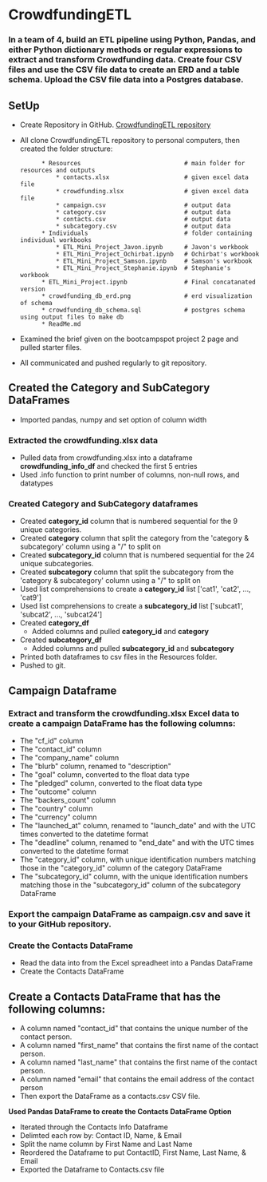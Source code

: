 # CrowdfundingETL

### In a team of 4, build an ETL pipeline using Python, Pandas, and either Python dictionary methods or regular expressions to extract and transform Crowdfunding data. Create four CSV files and use the CSV file data to create an ERD and a table schema. Upload the CSV file data into a Postgres database.

## SetUp

* Create Repository in GitHub.
[CrowdfundingETL repository](https://github.com/StephWolter/CrowdfundingETL.git)

* All clone CrowdfundingETL repository to personal computers, then created the folder structure:


            * Resources                             # main folder for resources and outputs
                * contacts.xlsx                     # given excel data file
                * crowdfunding.xlsx                 # given excel data file
                * campaign.csv                      # output data
                * category.csv                      # output data
                * contacts.csv                      # output data
                * subcategory.csv                   # output data
            * Individuals                           # folder containing individual workbooks      
                * ETL_Mini_Project_Javon.ipynb      # Javon's workbook
                * ETL_Mini_Project_Ochirbat.ipynb   # Ochirbat's workbook
                * ETL_Mini_Project_Samson.ipynb     # Samson's workbook
                * ETL_Mini_Project_Stephanie.ipynb  # Stephanie's workbook
            * ETL_Mini_Project.ipynb                # Final concatanated version
            * crowdfunding_db_erd.png               # erd visualization of schema
            * crowdfunding_db_schema.sql            # postgres schema using output files to make db
            * ReadMe.md

* Examined the brief given on the bootcampspot project 2 page and pulled starter files. 
* All communicated and pushed regularly to git repository.

## Created the Category and SubCategory DataFrames
* Imported pandas, numpy and set option of column width

### Extracted the crowdfunding.xlsx data 
* Pulled data from crowdfunding.xlsx into a dataframe **crowdfunding_info_df** and checked the first 5 entries
* Used .info function to print number of columns, non-null rows, and datatypes 

### Created Category and SubCategory dataframes
* Created **category_id** column that is numbered sequential for the 9 unique categories.
* Created **category** column that split the category from the 'category & subcategory' column using a "/" to split on
* Created **subcategory_id** column that is numbered sequential for the 24 unique subcategories.
* Created **subcategory** column that split the subcategory from the 'category & subcategory' column using a "/" to split on
* Used list comprehensions to create a **category_id** list ['cat1', 'cat2', ...,  'cat9']
* Used list comprehensions to create a **subcategory_id** list ['subcat1', 'subcat2', ...,  'subcat24']
* Created **category_df**
    * Added columns and pulled **category_id** and **category**
* Created **subcategory_df**
    * Added columns and pulled **subcategory_id** and **subcategory**
* Printed both dataframes to csv files in the Resources folder.
* Pushed to git.

## Campaign Dataframe

### Extract and transform the crowdfunding.xlsx Excel data to create a campaign DataFrame has the following columns:
* The "cf_id" column
* The "contact_id" column
* The "company_name" column
* The "blurb" column, renamed to "description"
* The "goal" column, converted to the float data type
* The "pledged" column, converted to the float data type
* The "outcome" column
* The "backers_count" column
* The "country" column
* The "currency" column
* The "launched_at" column, renamed to "launch_date" and with the UTC times converted to the datetime format
* The "deadline" column, renamed to "end_date" and with the UTC times converted to the datetime format
* The "category_id" column, with unique identification numbers matching those in the "category_id" column of the category DataFrame
* The "subcategory_id" column, with the unique identification numbers matching those in the "subcategory_id" column of the subcategory DataFrame
### Export the campaign DataFrame as campaign.csv and save it to your GitHub repository.


### Create the Contacts DataFrame

* Read the data into from the Excel spreadheet into a Pandas DataFrame
* Create the Contacts DataFrame

## Create a Contacts DataFrame that has the following columns:

* A column named "contact_id" that contains the unique number of the contact person.
* A column named "first_name" that contains the first name of the contact person.
* A column named "last_name" that contains the first name of the contact person.
* A column named "email" that contains the email address of the contact person
* Then export the DataFrame as a contacts.csv CSV file.

**Used Pandas DataFrame to create the Contacts DataFrame Option**

* Iterated through the Contacts Info Dataframe
* Delimted each row by: Contact ID, Name, & Email
* Split the name column by First Name and Last Name
* Reordered the Dataframe to put ContactID, First Name, Last Name, & Email
* Exported the Dataframe to Contacts.csv file
